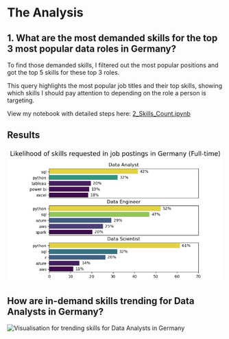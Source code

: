 # The Analysis

## 1. What are the most demanded skills for the top 3 most popular data roles in Germany?

To find those demanded skills, I filtered out the most popular positions and got the top 5 skills for these top 3 roles.

This query highlights the most popular job titles and their top skills, showing which skills I should pay attention to depending on the role a person is targeting. 

View my notebook with detailed steps here: [2_Skills_Count.ipynb](Project/2_Skills_Count.ipynb)

## Results

![Visualisation for top skills in data roles in Germany](Images/Skills%20in%20data%20roles.png)

## How are in-demand skills trending for Data Analysts in Germany?

![Visualisation for trending skills for Data Analysts in Germany](Images/Trending%20skills%20for%20Data%20Analysts.png)
